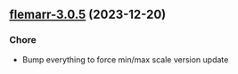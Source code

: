 

## [flemarr-3.0.5](https://github.com/truecharts/charts/compare/flemarr-3.0.4...flemarr-3.0.5) (2023-12-20)

### Chore

- Bump everything to force min/max scale version update
  
  